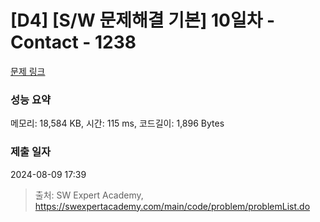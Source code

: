 # [D4] [S/W 문제해결 기본] 10일차 - Contact - 1238 

[문제 링크](https://swexpertacademy.com/main/code/problem/problemDetail.do?contestProbId=AV15B1cKAKwCFAYD) 

### 성능 요약

메모리: 18,584 KB, 시간: 115 ms, 코드길이: 1,896 Bytes

### 제출 일자

2024-08-09 17:39



> 출처: SW Expert Academy, https://swexpertacademy.com/main/code/problem/problemList.do